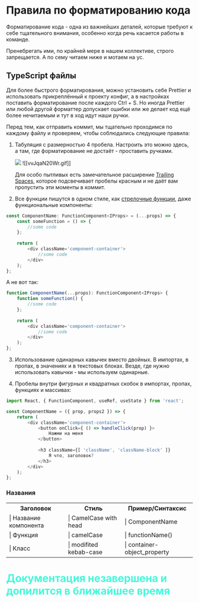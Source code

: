 <h1>Правила по форматированию кода</h1>
Форматирование кода - одна из важнейших деталей, которые требуют к себе тщательного внимания, особенно когда речь касается работы в команде.

Пренебрегать ими, по крайней мере в нашем коллективе, строго запрещается. А по сему читаем ниже и мотаем на ус.

<h2>TypeScript файлы</h2>
Для более быстрого форматирования, можно установить себе Prettier и использовать прикреплённый к проекту конфиг, а в настройках поставить форматирование после каждого Ctrl + S. Но иногда Prettier или любой другой форматтер допускает ошибки или же делает код ещё более нечитаемым и тут в ход идут наши ручки. 

Перед тем, как отправить коммит, мы тщательно проходимся по каждому файлу и проверяем, чтобы соблюдались следующие правила:

1. Табуляция с размерностью 4 пробела. Настроить это можно здесь, а там, где форматирование не достаёт - проставить ручками.
   
   ![](https://github.com/Fractal-Web/Fractal-Web-Documentations/blob/84e165a78a3caf82cd975332efae2aefa4ea859a/Media/Formatting_code_rules/vvJqaN20Wr.gif)
   ![[vvJqaN20Wr.gif]]
   
   Для особо пытливых есть замечательное расширение <a href="https://marketplace.visualstudio.com/items?itemName=shardulm94.trailing-spaces">Trailing Spaces</a>, которое подсвечивает пробелы красным и не даёт вам пропустить эти моменты в коммит.


2. Все функции пишутся в одном стиле, как <a href="https://learn.javascript.ru/arrow-functions-basics">стрелочные функции</a>, даже функциональные компоненты:
   
```ts
const ComponentName: FunctionComponent<IProps> = (...props) => {
	const someFunction = () => {
		//some code
	};
	
	return (
		<div className='component-container'>
			//some code
		</div>
	);
};
```
   
   А не вот так:
   
```ts
function ComponentName(...props): FunctionComponent<IProps> {
	function someFunction() {
		//some code
	};
	
	return (
		<div className='component-container'>
			//some code
		</div>
	);
};
```


3. Использование одинарных кавычек вместо двойных. В импортах, в пропах, в значениях и в текстовых блоках. Везде, где нужно использовать кавычки - мы используем одинарные.


4. Пробелы внутри фигурных и квадратных скобок в импортах, пропах, функциях и массивах:
   
```ts
import React, { FunctionComponent, useRef, useState } from 'react';  

const ComponentName = ({ prop, props2 }) => {
	return (
		<div className='component-container'>
			<button onClick={ () => handleClick(prop) }>
				Нажми на меня
			</button>
			
			<h3 className={[ 'className', 'className-block' ]}
				Я что, заголовок?
			</h3>
		</div>
	);
};
```


<h3>Названия</h3>
<table>
<tr><th>Заголовок</th> <th>Стиль</th> <th>Пример/Синтаксис</th></tr>
<tr><td>| Название компонента</td> <td>| CamelCase with head</td> <td>| ComponentName</td></tr>
<tr><td>| Функция</td> <td>| camelCase</td> <td>| functionName()</td></tr>
<tr><td>| Класс</td> <td>| modifited kebab-case</td> <td>| container-object_property</td></tr>
</table>

<h1 style="color: #44f8da">Документация незавершена и допилится в ближайшее время</h1>
